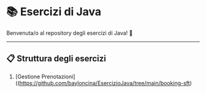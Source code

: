 # 📚 Esercizi di Java

Benvenuta/o al repository degli esercizi di Java! 🎉  


---

## 📋 Struttura degli esercizi

1. [Gestione Prenotazioni]((https://github.com/bayloncina/EsercizioJava/tree/main/booking-sft)

